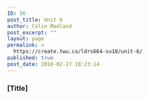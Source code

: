 ```yaml
---
ID: 56
post_title: Unit 6
author: Colin Madland
post_excerpt: ""
layout: page
permalink: >
  https://create.twu.ca/ldrs664-su18/unit-6/
published: true
post_date: 2018-02-27 18:23:14
---
```

### [Title]